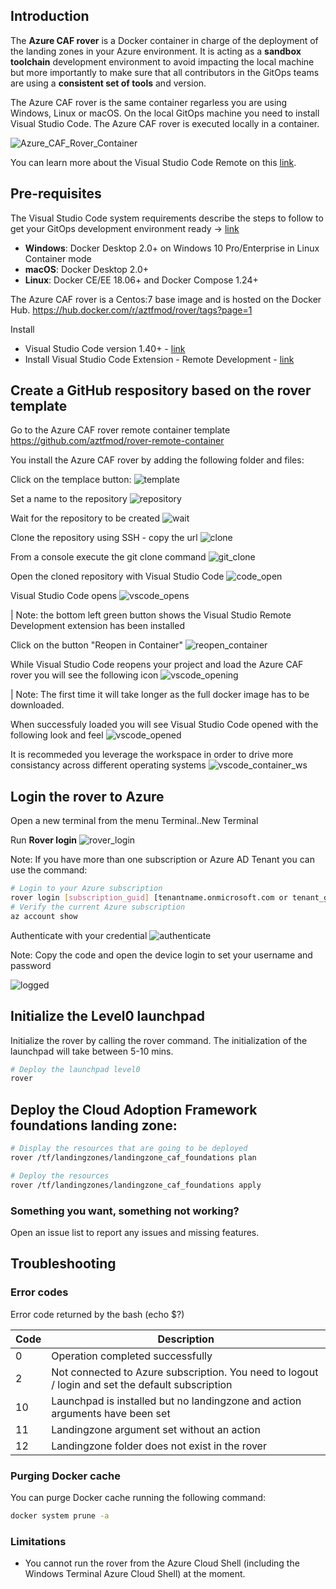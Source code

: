 ## Introduction
The **Azure CAF rover** is a Docker container in charge of the deployment of the landing zones in your Azure environment. It is acting as a **sandbox toolchain** development environment to avoid impacting the local machine but more importantly to make sure that all contributors in the GitOps teams are using a **consistent set of tools** and version. 

The Azure CAF rover is the same container regarless you are using Windows, Linux or macOS. On the local GitOps machine you need to install Visual Studio Code. The Azure CAF rover is executed locally in a container.

![Azure_CAF_Rover_Container](https://code.visualstudio.com/assets/docs/remote/containers/architecture-containers.png)

You can learn more about the Visual Studio Code Remote on this [link](https://code.visualstudio.com/docs/remote/remote-overview).



## Pre-requisites
The Visual Studio Code system requirements describe the steps to follow to get your GitOps development environment ready -> [link](https://code.visualstudio.com/docs/remote/containers#_system-requirements)
* **Windows**: Docker Desktop 2.0+ on Windows 10 Pro/Enterprise in Linux Container mode
* **macOS**: Docker Desktop 2.0+
* **Linux**: Docker CE/EE 18.06+ and Docker Compose 1.24+

The Azure CAF rover is a Centos:7 base image and is hosted on the Docker Hub.
https://hub.docker.com/r/aztfmod/rover/tags?page=1

Install
* Visual Studio Code version 1.40+ - [link](https://code.visualstudio.com/Download)
* Install Visual Studio Code Extension - Remote Development - [link](https://marketplace.visualstudio.com/items?itemName=ms-vscode-remote.vscode-remote-extensionpack)

## Create a GitHub respository based on the rover template

Go to the Azure CAF rover remote container template https://github.com/aztfmod/rover-remote-container

You install the Azure CAF rover by adding the following folder and files:

Click on the templace button:
![template](./images/template.PNG)

Set a name to the repository
![repository](./images/first.PNG)

Wait for the repository to be created
![wait](./images/wait.PNG)

Clone the repository using SSH - copy the url
![clone](./images/clone.PNG)

From a console execute the git clone command
![git_clone](./images/clone_local.PNG)

Open the cloned repository with Visual Studio Code
![code_open](./images/code_open.PNG)

Visual Studio Code opens
![vscode_opens](./images/vscode_opens.PNG)

| Note: the bottom left green button shows the Visual Studio Remote Development extension has been installed

Click on the button "Reopen in Container"
![reopen_container](./images/vscode_reopen_container.PNG)

While Visual Studio Code reopens your project and load the Azure CAF rover you will see the following icon
![vscode_opening](./images/vscode_opening_remote.PNG)

| Note: The first time it will take longer as the full docker image has to be downloaded.

When successfuly loaded you will see Visual Studio Code opened with the following look and feel
![vscode_opened](./images/vscode_opened.PNG)

It is recommeded you leverage the workspace in order to drive more consistancy across different operating systems
![vscode_container_ws](./images/vscode_container_ws.PNG)

## Login the rover to Azure
Open a new terminal from the menu Terminal..New Terminal

Run **Rover login**
![rover_login](./images/rover_login.PNG)

Note: If you have more than one subscription or Azure AD Tenant you can use the command: 
```bash
# Login to your Azure subscription
rover login [subscription_guid] [tenantname.onmicrosoft.com or tenant_guid]
# Verify the current Azure subscription
az account show
```

Authenticate with your credential
![authenticate](./images/rover_login1.PNG)

Note: Copy the code and open the device login to set your username and password

![logged](./images/rover_logged.PNG)

## Initialize the Level0 launchpad

Initialize the rover by calling the rover command. The initialization of the launchpad will take between 5-10 mins.

```bash
# Deploy the launchpad level0
rover
```

## Deploy the Cloud Adoption Framework foundations landing zone: 
```bash
# Display the resources that are going to be deployed
rover /tf/landingzones/landingzone_caf_foundations plan

# Deploy the resources
rover /tf/landingzones/landingzone_caf_foundations apply

```


### Something you want, something not working?
Open an issue list to report any issues and missing features.


## Troubleshooting
### Error codes
Error code returned by the bash (echo $?)

| Code | Description | 
|--- |--- |
| 0 | Operation completed successfully 
|2 | Not connected to Azure subscription. You need to logout / login and set the default subscription 
|10 | Launchpad is installed but no landingzone and action arguments have been set 
|11 | Landingzone argument set without an action 
|12 | Landingzone folder does not exist in the rover 

### Purging Docker cache
You can purge Docker cache running the following command:
```bash
docker system prune -a
```

### Limitations

* You cannot run the rover from the Azure Cloud Shell (including the Windows Terminal Azure Cloud Shell) at the moment.

